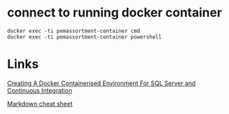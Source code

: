 # connect to running docker container
```
docker exec -ti pemassortment-container cmd 
docker exec -ti pemassortment-container powershell
```

# Links
[Creating A Docker Containerised Environment For SQL Server and Continuous Integration](https://chrisadkin.io/2017/10/19/creating-a-docker-containerised-environment-for-sql-server-and-continuous-integration/)

[Markdown cheat sheet](https://github.com/adam-p/markdown-here/wiki/Markdown-Cheatsheet)
